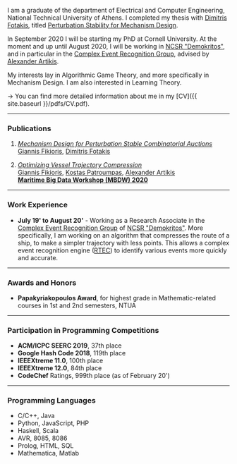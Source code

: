 I am a graduate of the department of Electrical and Computer Engineering, National Technical University of Athens. I completed my thesis with [Dimitris Fotakis](http://www.softlab.ntua.gr/~fotakis/), titled [Perturbation Stability for Mechanism Design](http://artemis.cslab.ece.ntua.gr:8080/jspui/bitstream/123456789/17435/1/Giannis%20Fikioris%20Thesis.pdf).

In September 2020 I will be starting my PhD at Cornell University. At the moment and up until August 2020, I will be working in [NCSR "Demokritos"](http://www.demokritos.gr/), and in particular in the [Complex Event Recognition Group](http://cer.iit.demokritos.gr/), advised by [Alexander Artikis](http://users.iit.demokritos.gr/~a.artikis/). 

My interests lay in Algorithmic Game Theory, and more specifically in Mechanism Design. I am also interested in Learning Theory.

→ You can find more detailed information about me in my [CV]({{ site.baseurl }}/pdfs/CV.pdf).

---

### Publications

1. [*Mechanism Design for Perturbation Stable Combinatorial Auctions*](https://arxiv.org/abs/2006.09889)  
   [Giannis Fikioris]({{site.baseurl}}),
   [Dimitris Fotakis](https://www.softlab.ntua.gr/~fotakis/)  

2. [*Optimizing Vessel Trajectory Compression*](https://arxiv.org/abs/2005.05418)  
   [Giannis Fikioris]({{site.baseurl}}),
   [Kostas Patroumpas](http://www.dblab.ece.ntua.gr/~kpatro/),
   [Alexander Artikis](https://users.iit.demokritos.gr/~a.artikis/)  
   [**Maritime Big Data Workshop (MBDW) 2020**](https://sites.google.com/view/mbdw2020)

---

### Work Experience

- **July 19' to August 20'** - Working as a Research Associate in the [Complex Event Recognition Group](http://cer.iit.demokritos.gr/) of [NCSR "Demokritos"](http://www.demokritos.gr/). More specifically, I am working on an algorithm that compresses the route of a ship, to make a simpler trajectory with less points. This allows a complex event recognition engine ([RTEC](http://cer.iit.demokritos.gr/RTEC/)) to identify various events more quickly and accurate.

---

### Awards and Honors

- **Papakyriakopoulos Award**, for highest grade in Mathematic-related courses in 1st and 2nd semesters, NTUA

---

### Participation in Programming Competitions

- **ACM/ICPC SEERC 2019**, 37th place
- **Google Hash Code 2018**, 119th place
- **IEEEXtreme 11.0**, 100th place
- **IEEEXtreme 12.0**, 84th place
- **CodeChef** Ratings, 999th place (as of February 20')

---

### Programming Languages

- C/C++, Java
- Python, JavaScript, PHP
- Haskell, Scala
- AVR, 8085, 8086
- Prolog, HTML, SQL
- Mathematica, Matlab
